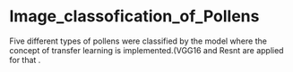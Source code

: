 # Image_classofication_of_Pollens


Five different types of pollens were classified by the model where the concept of transfer learning is implemented.(VGG16 and Resnt are applied for that .
